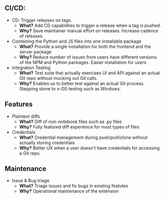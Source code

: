  ## CI/CD: 
 - CD: Trigger releases on tags.
   - **What?** Add CD capabilities to trigger a release when a tag is pushed.
   - **Why?** Save maintainer manual effort on releases. Increase cadence of releases.
 - Combining the Python and JS files into one installable package
   - **What?** Provide a single installation  for both the frontend and the server package
   - **Why?** Reduce number of issues from users have different versions of the NPM and Python packages. Easier installation for users
 - Integration Testing
   - **What?** Test suite that actually exercises UI and API against an actual Git repo without mocking out Git calls.
   - **Why?** Enables us to better test against an actual Git process. Stepping stone to x-OS testing such as Windows.
 
 ## Features
 - Plaintext diffs
   - **What?** Diff of non-notebook files such as .py files
   - **Why?** Fully featured diff experience for most types of files
 - Credentials
   - **What?** Credential management during push/pull/clone without actually storing credentials
   - **Why?** Better UX when a user doesn't have credentials for accessing a Git repo.
 
 ## Maintenance
 - Issue & Bug triage
    - **What?** Triage issues and fix bugs in existing featutes 
    - **Why?** Operational maintenance of the extension

